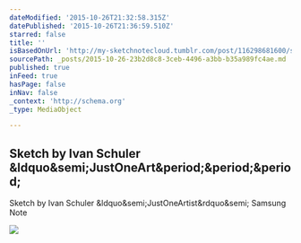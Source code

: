 ```yaml
---
dateModified: '2015-10-26T21:32:58.315Z'
datePublished: '2015-10-26T21:36:59.510Z'
starred: false
title: ''
isBasedOnUrl: 'http://my-sketchnotecloud.tumblr.com/post/116298681600/sketch-by-ivan-schuler-justoneartist-samsung'
sourcePath: _posts/2015-10-26-23b2d8c8-3ceb-4496-a3bb-b35a989fc4ae.md
published: true
inFeed: true
hasPage: false
inNav: false
_context: 'http://schema.org'
_type: MediaObject

---
```

<article style=""><h1>Sketch by Ivan Schuler &amp;ldquo&amp;semi;JustOneArt&amp;period;&amp;period;&amp;period;</h1><p>Sketch by Ivan Schuler &amp;ldquo&amp;semi;JustOneArtist&amp;rdquo&amp;semi; Samsung Note</p><img src="http://41.media.tumblr.com/a67b2cceb8485b6056d9515c14d384bb/tumblr_nmr29sMw4P1rpz8n2o1_1280.jpg" /></article>